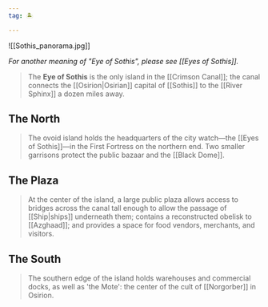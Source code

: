```yaml
---
tag: 🏝️

---
```

![[Sothis_panorama.jpg]] 

*For another meaning of "Eye of Sothis", please see [[Eyes of Sothis]].*
> The **Eye of Sothis** is the only island in the [[Crimson Canal]]; the canal connects the [[Osirion|Osirian]] capital of [[Sothis]] to the [[River Sphinx]] a dozen miles away.



## The North

> The ovoid island holds the headquarters of the city watch—the [[Eyes of Sothis]]—in the First Fortress on the northern end. Two smaller garrisons protect the public bazaar and the [[Black Dome]].


## The Plaza

> At the center of the island, a large public plaza allows access to bridges across the canal tall enough to allow the passage of [[Ship|ships]] underneath them; contains a reconstructed obelisk to [[Azghaad]]; and provides a space for food vendors, merchants, and visitors.


## The South

> The southern edge of the island holds warehouses and commercial docks, as well as 'the Mote': the center of the cult of [[Norgorber]] in Osirion.









